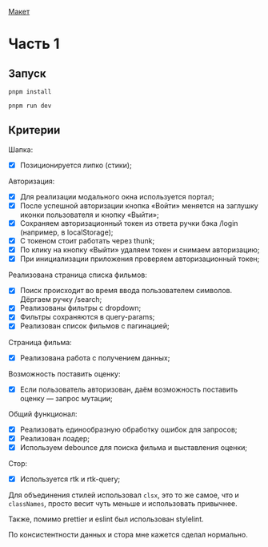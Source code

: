 [Макет](https://www.figma.com/design/ucG4WHfOZOEa5GtnXzGs7M/%D0%9C%D0%B0%D0%BA%D0%B5%D1%82%D1%8B-%D0%91%D0%B8%D0%BB%D0%B5%D1%82%D0%BE%D0%BF%D0%BE%D0%B8%D1%81%D0%BA?node-id=0-1&t=Skj11w50kfymBX3o-0)

# Часть 1

## Запуск

```
pnpm install

pnpm run dev
```

## Критерии

Шапка:

- [x] Позиционируется липко (стики);

Авторизация:

- [x] Для реализации модального окна используется портал;
- [x] После успешной авторизации кнопка «Войти» меняется на заглушку иконки пользователя и кнопку «Выйти»;
- [x] Сохраняем авторизационный токен из ответа ручки бэка /login (например, в localStorage);
- [x] С токеном стоит работать через thunk;
- [x] По клику на кнопку «Выйти» удаляем токен и снимаем авторизацию;
- [x] При инициализации приложения проверяем авторизационный токен;

Реализована страница списка фильмов:

- [x] Поиск происходит во время ввода пользователем символов. Дёргаем ручку /search;
- [x] Реализованы фильтры с dropdown;
- [x] Фильтры сохраняются в query-params;
- [x] Реализован список фильмов с пагинацией;

Страница фильма:

- [x] Реализована работа с получением данных;

Возможность поставить оценку:

- [x] Если пользователь авторизован, даём возможность поставить оценку — запрос мутации;

Общий функционал:

- [x] Реализовать единообразную обработку ошибок для запросов;
- [x] Реализован лоадер;
- [x] Используем debounce для поиска фильма и выставления оценки;

Стор:

- [x] Используется rtk и rtk-query;

Для объединения стилей использовал `clsx`, это то же самое, что и `classNames`, просто весит чуть меньше и использовать привычнее.

Также, помимо prettier и eslint был использован stylelint.

По консистентности данных и стора мне кажется сделал нормально.

